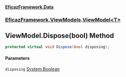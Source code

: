 #### [EficazFramework.Data](EficazFrameworkData.md 'EficazFramework Data')
### [EficazFramework.ViewModels](EficazFrameworkData.md#EficazFramework.ViewModels 'EficazFramework.ViewModels').[ViewModel&lt;T&gt;](EficazFramework.ViewModels/ViewModel_T_.md 'EficazFramework.ViewModels.ViewModel<T>')

## ViewModel<T>.Dispose(bool) Method

```csharp
protected virtual void Dispose(bool disposing);
```
#### Parameters

<a name='EficazFramework.ViewModels.ViewModel_T_.Dispose(bool).disposing'></a>

`disposing` [System.Boolean](https://docs.microsoft.com/en-us/dotnet/api/System.Boolean 'System.Boolean')